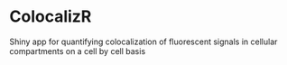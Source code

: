 # ColocalizR
Shiny app for quantifying colocalization of fluorescent signals in cellular compartments on a cell by cell basis 
